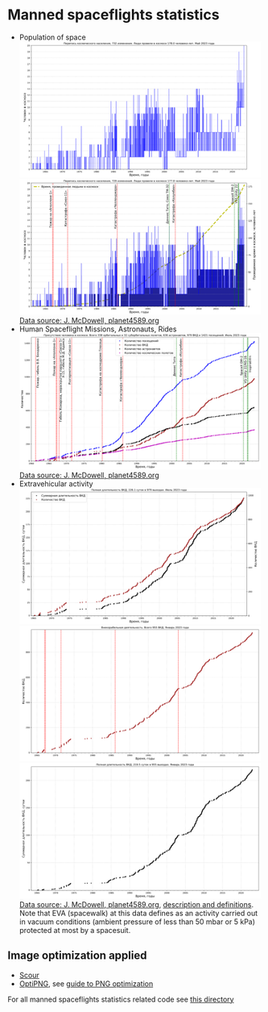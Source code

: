 # Manned spaceflights statistics

* Population of space
![Population of Space](./spacepop-steps.svg "Population of Space")
![Time Spent by Humans in Space](./spacepop-spent-step-filled.svg "Time Spent by Humans in Space")
[Data source: J. McDowell, planet4589.org](https://planet4589.org/space/astro/web/pop.html)
* Human Spaceflight Missions, Astronauts, Rides
![Human presence in space](./mannedflights-astronauts-rides-evas.svg "Human presence in space")
[Data source: J. McDowell, planet4589.org](https://planet4589.org/space/astro/web/)
* Extravehicular activity
![Total duration and numbers of extravehicular activities](./evas-total-time-counts.svg "Total duration and numbers of spacewalks (extravehicular activities)")
![Total number of extravehicular activities](./evas-total-counts.svg "Total number of spacewalks (extravehicular activities)")
![Total duration of extravehicular activities](./evas-total-time.svg "Total duration of spacewalks (extravehicular activities)")
[Data source: J. McDowell, planet4589.org](https://planet4589.org/space/astro/web/),
[description and definitions](https://planet4589.org/space/astro/web/evas.html).
Note that EVA (spacewalk) at this data defines as an activity carried out in vacuum conditions
(ambient pressure of less than 50 mbar or 5 kPa) protected at most by a spacesuit.

## Image optimization applied

* [Scour](https://github.com/scour-project/scour)
* [OptiPNG](https://optipng.sourceforge.net/), see [guide to PNG optimization](https://optipng.sourceforge.net/pngtech/optipng.html)

For all manned spaceflights statistics related code see [this directory](../../src/astrodata/manned/)
